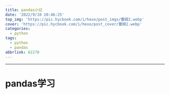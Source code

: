 ```yaml
---
title: pandas小记
date: '2022/9/10 20:46:25'
top_img: 'https://pic.hycbook.com/i/hexo/post_imgs/蕾姆2.webp'
cover: 'https://pic.hycbook.com/i/hexo/post_cover/蕾姆2.webp'
categories:
  - python
tags:
  - python
  - pandas
abbrlink: 62278
---
```


---



# pandas学习
